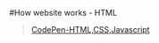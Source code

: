 #How website works - HTML 

> [CodePen-HTML,CSS,Javascript](https://codepen.io/Marshjek/pen/KQZVBQ)


